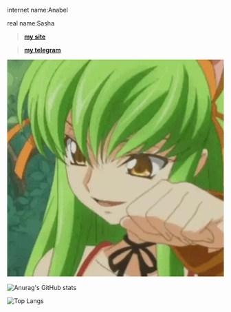internet name:Anabel

real name:Sasha

> [**my site**](https://anabeg.github.io)

> [**my telegram**](https://t.me/new_anabel_bot)

![banner](https://github.com/Anabeg/Anabeg/blob/main/profile.gif)






![Anurag's GitHub stats](https://github-readme-stats.vercel.app/api?username=anabeg&show_icons=true&theme=radical)






![Top Langs](https://github-readme-stats.vercel.app/api/top-langs/?username=anabeg&hide_progress=true)
